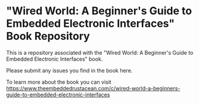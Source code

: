 # "Wired World: A Beginner's Guide to Embedded Electronic Interfaces" Book Repository

This is a repository associated with the "Wired World: A Beginner's Guide to Embedded Electronic Interfaces" book.

Please submit any issues you find in the book here.

To learn more about the book you can visit https://www.theembeddedrustacean.com/c/wired-world-a-beginners-guide-to-embedded-electronic-interfaces
